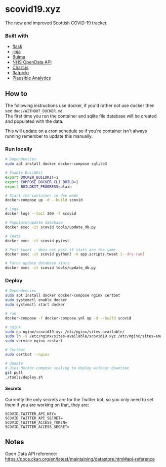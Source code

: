 # scovid19.xyz
The new and improved Scottish COVID-19 tracker.  

### Built with
- [flask](https://flask.palletsprojects.com/en/1.1.x/)
- [jinja](https://jinja.palletsprojects.com/en/2.11.x/)
- [Bulma](https://bulma.io/)
- [NHS OpenData API](https://www.opendata.nhs.scot/dataset)
- [Chart.js](https://www.chartjs.org/)
- [flatpickr](https://flatpickr.js.org/)
- [Plausible Analytics](https://plausible.io/)


## How to

The following instructions use docker, if you'd rather not use docker then see `docs/WITHOUT_DOCKER.md`.  
The first time you run the container and sqlite file database will be created and populated with the data.  

This will update on a cron schedule so if you're container isn't always running remember to update this manually.  

### Run locally
```bash
# Dependencies
sudo apt install docker docker-compose sqlite3

# Enable BuildKit
export DOCKER_BUILDKIT=1
export COMPOSE_DOCKER_CLI_BUILD=1
export BUILDKIT_PROGRESS=plain

# Start the container in dev mode
docker-compose up -d --build scovid

# Logs
docker logs --tail 200 -f scovid

# Populate/update database
docker exec -it scovid tools/update_db.py

# Tests
docker exec -it scovid pytest

# Post tweet - does not post if stats are the same
docker exec -it scovid python3 -m app.scripts.tweet [--dry-run]

# Force update database stats
docker exec -it scovid tools/update_db.py
```

### Deploy
```bash
# Dependencies
sudo apt install docker docker-compose nginx certbot
sudo systemctl enable docker
sudo systemctl start docker

# run
docker-compose -f docker-compose.yml up -d --build scovid

# nginx
sudo cp nginx/scovid19.xyz /etc/nginx/sites-available/
sudo ln -s /etc/nginx/sites-available/scovid19.xyz /etc/nginx/sites-enabled/
sudo service nginx restart

# Certbot
sudo certbot --nginx

# Update
# Uses docker-compose scaling to deploy without downtime
git pull
./tools/deploy.sh
```

#### Secrets
Currently the only secrets are for the Twitter bot, so you only need to set them if you are working on that, they are:
```
SCOVID_TWITTER_API_KEY=
SCOVID_TWITTER_API_SECRET=
SCOVID_TWITTER_ACCESS_TOKEN=
SCOVID_TWITTER_ACCESS_SECRET=
```


## Notes
Open Data API reference:  
https://docs.ckan.org/en/latest/maintaining/datastore.html#api-reference
